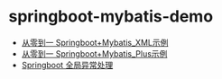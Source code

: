 # springboot-mybatis-demo
- [从零到一 Springboot+Mybatis_XML示例](https://blog.csdn.net/qq_43792385/article/details/90017967)
- [从零到一 Springboot+Mybatis_Plus示例](https://blog.csdn.net/qq_43792385/article/details/90046079)
- [Springboot 全局异常处理](https://blog.csdn.net/qq_43792385/article/details/90550982)


